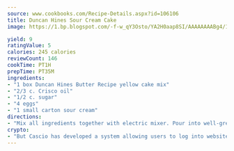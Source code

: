 ```yaml
---
source: www.cookbooks.com/Recipe-Details.aspx?id=106106
title: Duncan Hines Sour Cream Cake
image: https://1.bp.blogspot.com/-f-w_qY3Osto/YA2H0aap8SI/AAAAAAAABg4/17myAO5s9b8JksYvWDXpYkaDlcY0g6k_gCLcBGAsYHQ/s296/3.png

yield: 9
ratingValue: 5
calories: 245 calories
reviewCount: 146
cookTime: PT1H
prepTime: PT35M
ingredients:
- "1 box Duncan Hines Butter Recipe yellow cake mix"
- "2/3 c. Crisco oil"
- "1/2 c. sugar"
- "4 eggs"
- "1 small carton sour cream"
directions:
- "Mix all ingredients together with electric mixer. Pour into well-greased tube pan. Bake 45 minutes in 350u00b0 oven. Cool 1 1/2 hours in pan."
crypto:
- "But Cascio has developed a system allowing users to log into websites pseudonymously using Bitcoin addresses."
---
```

